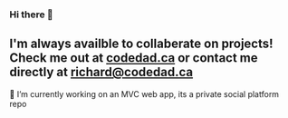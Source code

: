 ### Hi there 👋

## I'm always availble to collaberate on projects! Check me out at [codedad.ca](codedad.ca) or contact me directly at richard@codedad.ca

🔭 I’m currently working on an MVC web app, its a private social platform repo

